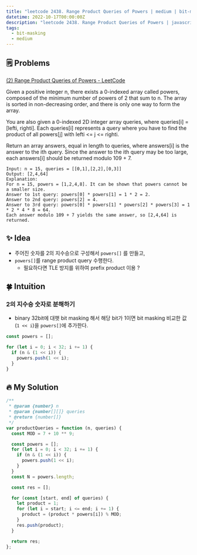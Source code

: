 ```yaml
---
title: "leetcode 2438. Range Product Queries of Powers | medium | bit-masking"
datetime: 2022-10-17T00:00:00Z
description: "leetcode 2438. Range Product Queries of Powers | javascript | medium | bit-masking"
tags:
  - bit-masking
  - medium
---
```


## 🗒️ Problems

[(2) Range Product Queries of Powers - LeetCode](https://leetcode.com/problems/range-product-queries-of-powers/)

Given a positive integer n, there exists a 0-indexed array called powers, composed of the minimum number of powers of 2 that sum to n. The array is sorted in non-decreasing order, and there is only one way to form the array.

You are also given a 0-indexed 2D integer array queries, where queries[i] = [lefti, righti]. Each queries[i] represents a query where you have to find the product of all powers[j] with lefti <= j <= righti.

Return an array answers, equal in length to queries, where answers[i] is the answer to the ith query. Since the answer to the ith query may be too large, each answers[i] should be returned modulo 109 + 7.

```
Input: n = 15, queries = [[0,1],[2,2],[0,3]]
Output: [2,4,64]
Explanation:
For n = 15, powers = [1,2,4,8]. It can be shown that powers cannot be a smaller size.
Answer to 1st query: powers[0] * powers[1] = 1 * 2 = 2.
Answer to 2nd query: powers[2] = 4.
Answer to 3rd query: powers[0] * powers[1] * powers[2] * powers[3] = 1 * 2 * 4 * 8 = 64.
Each answer modulo 109 + 7 yields the same answer, so [2,4,64] is returned.
```

## ✨ Idea

- 주어진 숫자를 2의 지수승으로 구성해서 `powers[]` 를 만들고,
- `powers[]`를 range product query 수행한다.
  - 필요하다면 TLE 방지를 위하여 prefix product 이용 ?

## 🍀 Intuition

### 2의 지수승 숫자로 분해하기

- binary 32bit에 대햇 bit masking 해서 해당 bit가 1이면 bit masking 비교한 값 (`1 << i`)을 `powers[]`에 추가한다.

```javascript
const powers = [];

for (let i = 0; i < 32; i += 1) {
  if (n & (1 << i)) {
    powers.push(1 << i);
  }
}
```

## 🔥 My Solution

```javascript
/**
 * @param {number} n
 * @param {number[][]} queries
 * @return {number[]}
 */
var productQueries = function (n, queries) {
  const MOD = 7 + 10 ** 9;

  const powers = [];
  for (let i = 0; i < 32; i += 1) {
    if (n & (1 << i)) {
      powers.push(1 << i);
    }
  }
  const N = powers.length;

  const res = [];

  for (const [start, end] of queries) {
    let product = 1;
    for (let i = start; i <= end; i += 1) {
      product = (product * powers[i]) % MOD;
    }
    res.push(product);
  }

  return res;
};
```
